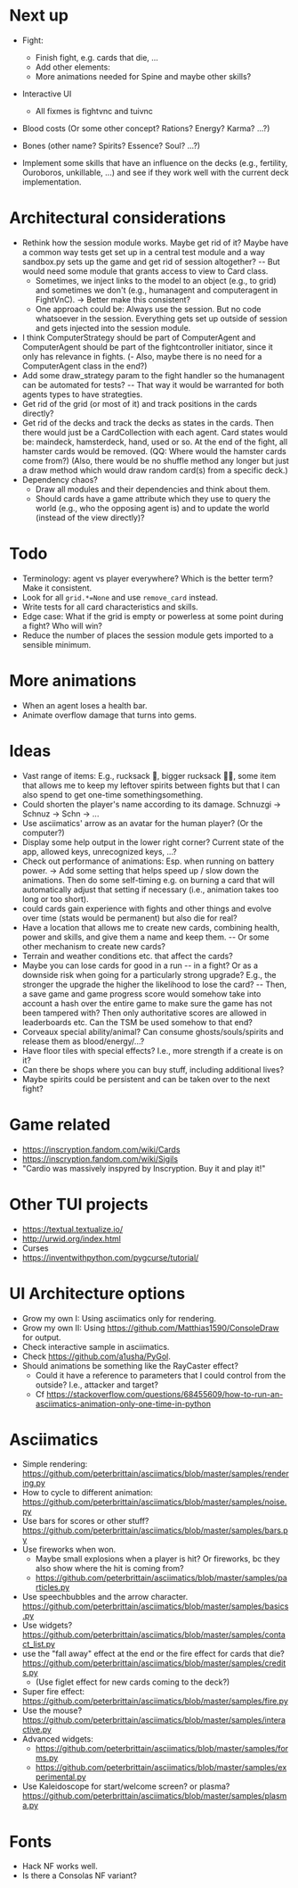 # Next up

- Fight:
  - Finish fight, e.g. cards that die, ...
  - Add other elements:
  - More animations needed for Spine and maybe other skills?
- Interactive UI
  - All fixmes is fightvnc and tuivnc
- Blood costs (Or some other concept? Rations? Energy? Karma? ...?)
- Bones (other name? Spirits? Essence? Soul? ...?)

- Implement some skills that have an influence on the decks (e.g., fertility, Ouroboros,
  unkillable, ...) and see if they work well with the current deck implementation.


# Architectural considerations

- Rethink how the session module works. Maybe get rid of it? Maybe have a common way
  tests get set up in a central test module and a way sandbox.py sets up the game and
  get rid of session altogether? -- But would need some module that grants access to
  view to Card class.
  - Sometimes, we inject links to the model to an object (e.g., to grid) and sometimes
    we don't (e.g., humanagent and computeragent in FightVnC). -> Better make this
    consistent?
  - One approach could be: Always use the session. But no code whatsoever in the
    session. Everything gets set up outside of session and gets injected into the
    session module.
- I think ComputerStrategy should be part of ComputerAgent and ComputerAgent should be
  part of the fightcontroller initiator, since it only has relevance in fights.
  (- Also, maybe there is no need for a ComputerAgent class in the end?)
- Add some draw_strategy param to the fight handler so the humanagent can be automated
  for tests? -- That way it would be warranted for both agents types to have
  strategties.
- Get rid of the grid (or most of it) and track positions in the cards directly?
- Get rid of the decks and track the decks as states in the cards. Then there would just
  be a CardCollection with each agent. Card states would be: maindeck, hamsterdeck,
  hand, used or so. At the end of the fight, all hamster cards would be removed. (QQ:
  Where would the hamster cards come from?) (Also, there would be no shuffle method any
  longer but just a draw method which would draw random card(s) from a specific deck.)
- Dependency chaos?
  - Draw all modules and their dependencies and think about them.
  - Should cards have a game attribute which they use to query the world (e.g., who the
    opposing agent is) and to update the world (instead of the view directly)?

# Todo

- Terminology: agent vs player everywhere? Which is the better term? Make it consistent.
- Look for all `grid.*=None` and use `remove_card` instead.
- Write tests for all card characteristics and skills.
- Edge case: What if the grid is empty or powerless at some point during a fight? Who
  will win?
- Reduce the number of places the session module gets imported to a sensible minimum.

# More animations

- When an agent loses a health bar.
- Animate overflow damage that turns into gems.

# Ideas

- Vast range of items: E.g., rucksack 🎒, bigger rucksack 🎒🎒, some item that allows me
  to keep my leftover spirits between fights but that I can also spend to get one-time
  somethingsomething.
- Could shorten the player's name according to its damage. Schnuzgi -> Schnuz -> Schn ->
  ...
- Use asciimatics' arrow as an avatar for the human player? (Or the computer?)
- Display some help output in the lower right corner? Current state of the app, allowed
  keys, unrecognized keys, ...?
- Check out performance of animations: Esp. when running on battery power. -> Add some
  setting that helps speed up / slow down the animations. Then do some self-timing e.g.
  on burning a card that will automatically adjust that setting if necessary (i.e.,
  animation takes too long or too short).
- could cards gain experience with fights and other things and evolve over time (stats
  would be permanent) but also die for real?
- Have a location that allows me to create new cards, combining health, power and
  skills, and give them a name and keep them. -- Or some other mechanism to create new
  cards?
- Terrain and weather conditions etc. that affect the cards?
- Maybe you can lose cards for good in a run -- in a fight? Or as a downside risk when
  going for a particularly strong upgrade? E.g., the stronger the upgrade the higher the
  likelihood to lose the card? -- Then, a save game and game progress score would
  somehow take into account a hash over the entire game to make sure the game has not
  been tampered with? Then only authoritative scores are allowed in leaderboards etc.
  Can the TSM be used somehow to that end?
- Corveaux special ability/animal? Can consume ghosts/souls/spirits and release them as
  blood/energy/...?
- Have floor tiles with special effects? I.e., more strength if a create is on it?
- Can there be shops where you can buy stuff, including additional lives?
- Maybe spirits could be persistent and can be taken over to the next fight?

# Game related

- https://inscryption.fandom.com/wiki/Cards
- https://inscryption.fandom.com/wiki/Sigils
- "Cardio was massively inspyred by Inscryption. Buy it and play it!"

# Other TUI projects

- https://textual.textualize.io/
- http://urwid.org/index.html
- Curses
- https://inventwithpython.com/pygcurse/tutorial/


# UI Architecture options

- Grow my own I: Using asciimatics only for rendering.
- Grow my own II: Using https://github.com/Matthias1590/ConsoleDraw for output.
- Check interactive sample in asciimatics.
- Check https://github.com/a1usha/PyGol.
- Should animations be something like the RayCaster effect?
  - Could it have a reference to parameters that I could control from the outside? I.e.,
	attacker and target?
  - Cf https://stackoverflow.com/questions/68455609/how-to-run-an-asciimatics-animation-only-one-time-in-python


# Asciimatics

- Simple rendering: https://github.com/peterbrittain/asciimatics/blob/master/samples/rendering.py
- How to cycle to different animation: https://github.com/peterbrittain/asciimatics/blob/master/samples/noise.py
- Use bars for scores or other stuff? https://github.com/peterbrittain/asciimatics/blob/master/samples/bars.py
- Use fireworks when won. 
  - Maybe small explosions when a player is hit? Or fireworks, bc they also show where the hit is coming from?
  - https://github.com/peterbrittain/asciimatics/blob/master/samples/particles.py
- Use speechbubbles and the arrow character. https://github.com/peterbrittain/asciimatics/blob/master/samples/basics.py
- Use widgets? https://github.com/peterbrittain/asciimatics/blob/master/samples/contact_list.py
- use the "fall away" effect at the end or the fire effect for cards that die? https://github.com/peterbrittain/asciimatics/blob/master/samples/credits.py
  - (Use figlet effect for new cards coming to the deck?)
- Super fire effect: https://github.com/peterbrittain/asciimatics/blob/master/samples/fire.py
- Use the mouse? https://github.com/peterbrittain/asciimatics/blob/master/samples/interactive.py
- Advanced widgets:
  - https://github.com/peterbrittain/asciimatics/blob/master/samples/forms.py
  - https://github.com/peterbrittain/asciimatics/blob/master/samples/experimental.py
- Use Kaleidoscope for start/welcome screen? or plasma? https://github.com/peterbrittain/asciimatics/blob/master/samples/plasma.py


# Fonts

- Hack NF works well.
- Is there a Consolas NF variant?